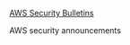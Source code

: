[AWS Security Bulletins](https://aws.amazon.com/security/security-bulletins/)

AWS security announcements